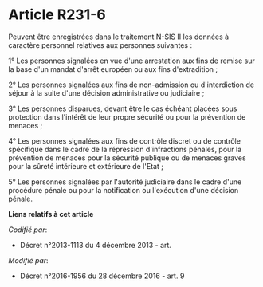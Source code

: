 # Article R231-6

Peuvent être enregistrées dans le traitement N-SIS II les données à caractère personnel relatives aux personnes suivantes : 

1° Les personnes signalées en vue d'une arrestation aux fins de remise  sur la base d'un mandat d'arrêt européen ou aux fins
d'extradition ; 

2° Les personnes signalées aux fins de non-admission ou d'interdiction  de séjour à la suite d'une décision administrative ou
judiciaire ; 

3° Les personnes disparues, devant être le cas échéant placées sous  protection dans l'intérêt de leur propre sécurité ou
pour la prévention  de menaces ; 

4° Les personnes signalées aux fins  de contrôle discret ou de contrôle spécifique dans le cadre de la  répression
d'infractions pénales, pour la prévention de menaces pour la  sécurité publique ou de menaces graves pour la sûreté
intérieure et  extérieure de l'Etat ; 

5° Les personnes signalées  par l'autorité judiciaire dans le cadre d'une procédure pénale ou pour  la notification ou
l'exécution d'une décision pénale.

**Liens relatifs à cet article**

_Codifié par_:

  - Décret n°2013-1113 du 4 décembre 2013 - art.

_Modifié par_:

  - Décret n°2016-1956 du 28 décembre 2016 - art. 9
